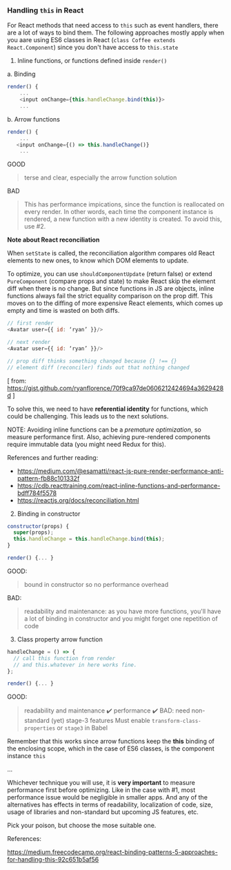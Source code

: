### Handling `this` in React

For React methods that need access to `this`
such as event handlers, there are a lot of ways to bind them.
The following approaches mostly apply when you aare using
ES6 classes in React (`class Coffee extends React.Component`)
since you don't have access to `this.state`

1. Inline functions, or functions defined inside `render()`

a. Binding

```javascript
render() {
    ...
    <input onChange={this.handleChange.bind(this)}>
    ...
``` 

b. Arrow functions


```javascript
render() {
    ...
   <input onChange={() => this.handleChange()}
    ...
```

GOOD
> terse and clear, especially the arrow function solution

BAD
> This has performance impications, since the function is reallocated on every render.
> In other words, each time the component instance is rendered, 
> a new function with a new identity is created. To avoid this, use #2.

**Note about React reconciliation**

When `setState` is called, the reconciliation algorithm compares old React elements to new ones, 
to know which DOM elements to update. 

To optimize, you can use `shouldComponentUpdate` (return false) 
or extend `PureComponent` (compare props and state) to make 
React skip the element diff when there is no change.
But since functions in JS are objects, inline functions always fail the strict equality comparison 
on the prop diff. This moves on to the diffing of more expensive React elements,
which comes up empty and time is wasted on both diffs.

```javascript
// first render
<Avatar user={{ id: ‘ryan’ }}/>

// next render
<Avatar user={{ id: ‘ryan’ }}/>

// prop diff thinks something changed because {} !== {}
// element diff (reconciler) finds out that nothing changed

```
[ from: https://gist.github.com/ryanflorence/70f9ca97de0606212424694a3629428d ]

To solve this, we need to have **referential identity** for functions, 
which could be challenging. This leads us to the next solutions.

NOTE: Avoiding inline functions can be a *premature optimization*, so measure performance 
first. Also, achieving pure-rendered components require immutable data (you might need Redux for this).

References and further reading:
- https://medium.com/@esamatti/react-js-pure-render-performance-anti-pattern-fb88c101332f
- https://cdb.reacttraining.com/react-inline-functions-and-performance-bdff784f5578
- https://reactjs.org/docs/reconciliation.html


2. Binding in constructor

```javascript
constructor(props) {
  super(props);
  this.handleChange = this.handleChange.bind(this);
}

render() {... }
```

GOOD:
> bound in constructor so no performance overhead

BAD:
> readability and maintenance: as you have more functions, you'll have
> a lot of binding in constructor and you might forget one
> repetition of code


3. Class property arrow function

```javascript
handleChange = () => {
  // call this function from render 
  // and this.whatever in here works fine.
};

render() {... }
```

GOOD:
> readability and maintenance ✔️
> performance ✔️
BAD:
> need non-standard (yet) stage-3 features
> Must enable `transform-class-properties` or
> `stage3` in Babel

Remember that this works since arrow functions keep the 
**this** binding of the enclosing scope, which in the case of ES6 classes, 
is the component instance `this`

...

Whichever technique you will use,
it is **very important** to measure performance first before 
optimizing. Like in the case with #1, most performance issue would be negligible in smaller apps.
And any of the alternatives has effects in terms of readability, localization of code, size, usage of libraries and 
non-standard but upcoming JS features, etc.

Pick your poison, but choose the mose suitable one.


References:

https://medium.freecodecamp.org/react-binding-patterns-5-approaches-for-handling-this-92c651b5af56
